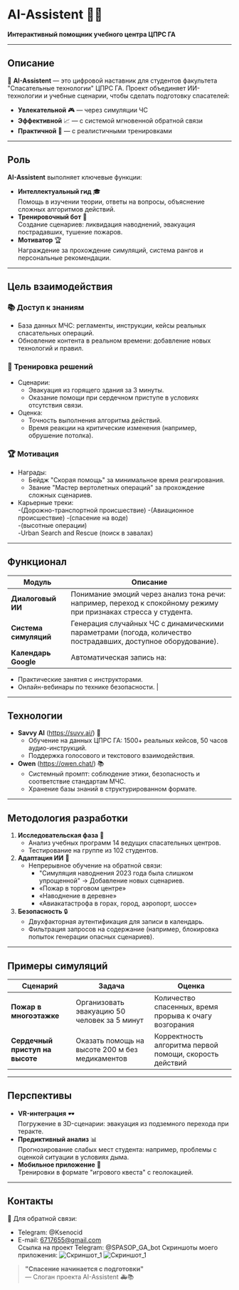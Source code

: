 # **AI-Assistent** 🚁✨  
**Интерактивный помощник учебного центра ЦПРС ГА**  

---

## **Описание**  
🤖 **AI-Assistent** — это цифровой наставник для студентов факультета "Спасательные технологии" ЦПРС ГА. Проект объединяет ИИ-технологии и учебные сценарии, чтобы сделать подготовку спасателей:  
- **Увлекательной** 🎮 — через симуляции ЧС  
- **Эффективной** 📈 — с системой мгновенной обратной связи  
- **Практичной** 🏥 — с реалистичными тренировками  

---

## **Роль**  
**AI-Assistent** выполняет ключевые функции:  
- **Интеллектуальный гид** 🎓  
  Помощь в изучении теории, ответы на вопросы, объяснение сложных алгоритмов действий.  
- **Тренировочный бот** 🚨  
  Создание сценариев: ликвидация наводнений, эвакуация пострадавших, тушение пожаров.  
- **Мотиватор** 🏆  
  Награждение за прохождение симуляций, система рангов и персональные рекомендации.  

---

## **Цель взаимодействия**  
### 📚 **Доступ к знаниям**  
- База данных МЧС: регламенты, инструкции, кейсы реальных спасательных операций.  
- Обновление контента в реальном времени: добавление новых технологий и правил.  

### 🚨 **Тренировка решений**  
- Сценарии:  
  - Эвакуация из горящего здания за 3 минуты.  
  - Оказание помощи при сердечном приступе в условиях отсутствия связи.  
- Оценка:  
  - Точность выполнения алгоритма действий.  
  - Время реакции на критические изменения (например, обрушение потолка).  

### 🏆 **Мотивация**  
- Награды:  
  - Бейдж "Скорая помощь" за минимальное время реагирования.  
  - Звание "Мастер вертолетных операций" за прохождение сложных сценариев.  
- Карьерные треки:  
  -(Дорожно-транспортной происшествие)
  -(Авиационное происшествие)
  -(спасение на воде)  
  -(высотные операции)  
  -Urban Search and Rescue (поиск в завалах)  

---

## **Функционал**  
| **Модуль** | **Описание** |  
|------------|--------------|  
| **Диалоговый ИИ** | Понимание эмоций через анализ тона речи: например, переход к спокойному режиму при признаках стресса у студента. |  
| **Система симуляций** | Генерация случайных ЧС с динамическими параметрами (погода, количество пострадавших, доступное оборудование). |  
| **Календарь Google** | Автоматическая запись на:  
  - Практические занятия с инструкторами.  
  - Онлайн-вебинары по технике безопасности. |  

---

## **Технологии**  
- **Savvy AI** (https://suvv.ai/) 🤖  
  - Обучение на данных ЦПРС ГА: 1500+ реальных кейсов, 50 часов аудио-инструкций.  
  - Поддержка голосового и текстового взаимодействия.  
- **Owen** (https://owen.chat/) 📚  
  - Системный промпт: соблюдение этики, безопасность и соответствие стандартам МЧС.  
  - Хранение базы знаний в структурированном формате.  

---

## **Методология разработки**  
1. **Исследовательская фаза** 🧪  
   - Анализ учебных программ 14 ведущих спасательных центров.  
   - Тестирование на группе из 102 студентов.  
2. **Адаптация ИИ** 🔄  
   - Непрерывное обучение на обратной связи:  
     - "Симуляция наводнения 2023 года была слишком упрощенной" → Добавление новых сценариев.
     - «Пожар в торговом центре»
     - «Наводнение в деревне»
     - «Авиакатастрофа в горах, город, аэропорт, шоссе»
3. **Безопасность** 🔒  
   - Двухфакторная аутентификация для записи в календарь.  
   - Фильтрация запросов на содержание (например, блокировка попыток генерации опасных сценариев).  

---

## **Примеры симуляций**  
| **Сценарий** | **Задача** | **Оценка** |  
|--------------|------------|------------|  
| **Пожар в многоэтажке** | Организовать эвакуацию 50 человек за 5 минут | Количество спасенных, время прорыва к очагу возгорания |  
| **Сердечный приступ на высоте** | Оказать помощь на высоте 200 м без медикаментов | Корректность алгоритма первой помощи, скорость действий |  

---

## **Перспективы**  
- **VR-интеграция** 🕶️  
  Погружение в 3D-сценарии: эвакуация из подземного перехода при теракте.  
- **Предиктивный анализ** 📊  
  Прогнозирование слабых мест студента: например, проблемы с оценкой ситуации в условиях дыма.  
- **Мобильное приложение** 📱  
  Тренировки в формате "игрового квеста" с геолокацией.  

---

## **Контакты**  
💬 Для обратной связи:  
- Telegram: @Ksenocid  
- E-mail: 6717655@gmail.com  
Ссылка на проект Telegram: @SPASOP_GA_bot
Скриншоты  моего приложения:
![Скриншот_1](https://github.com/Ksenocid/AI_assistent/blob/main/2025-02-26%2018_58_11-%D0%A1%D0%B0%D0%B2%D0%B2%D0%B8.png?raw=true)
![Скриншот_1](https://github.com/Ksenocid/AI_assistent/blob/main/2025-02-26%2017_57_28-%E2%80%8ESPASOP_GA%20%E2%80%93%20(255242).png?raw=true)

> **"Спасение начинается с подготовки"**  
> — Слоган проекта AI-Assistent 🚑📚  
